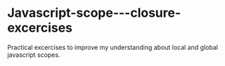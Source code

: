 # Javascript-scope---closure-excercises
Practical excercises to improve my understanding about local and global javascript scopes.
